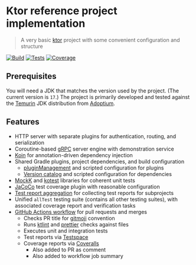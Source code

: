 # Ktor reference project implementation

> A very basic [ktor][] project with some convenient configuration and structure

[![Build](https://img.shields.io/github/actions/workflow/status/haliphax/ktor-starter-project/build.yml?branch=main)](https://github.com/haliphax/ktor-starter-project/actions/workflows/build.yml)
[![Tests](https://haliphax.testspace.com/spaces/235991/badge?token=db4bdbe227a3e64b46470133161f59e543adbfaf)](https://haliphax.testspace.com/spaces/235991)
[![Coverage](https://img.shields.io/coverallsCoverage/github/haliphax/ktor-starter-project)](https://coveralls.io/github/haliphax/ktor-starter-project)

## Prerequisites

You will need a JDK that matches the version used by the project. (The current
version is `17`.) The project is primarily developed and tested against the
[Temurin][] JDK distribution from [Adoptium][].

## Features

- HTTP server with separate plugins for authentication, routing, and
  serialization
- Coroutine-based [gRPC][] server engine with demonstration service
- [Koin][] for annotation-driven dependency injection
- Shared Gradle plugins, project dependencies, and build configuration
  - [pluginManagement][] and scripted configuration for plugins
  - [Version catalog][] and scripted configuration for dependencies
- [MockK][] and [kotest][] libraries for coherent unit tests
- [JaCoCo][] test coverage plugin with reasonable configuration
- [Test report aggregation][] for collecting test reports for subprojects
- Unified `allTest` testing suite (contains all other testing suites), with
  associated coverage report and verification tasks
- [GitHub Actions workflow][] for pull requests and merges
  - Checks PR title for [gitmoji][] convention
  - Runs [ktlint][] and [prettier][] checks against files
  - Executes unit and integration tests
  - Test reports via [Testspace][]
  - Coverage reports via [Coveralls][]
    - Also added to PR as comment
    - Also added to workflow job summary

[adoptium]: https://adoptium.net
[coveralls]: https://coveralls.io
[github actions workflow]: https://docs.github.com/en/actions/using-workflows/about-workflows
[gitmoji]: https://gitmoji.dev
[grpc]: https://grpc.io
[jacoco]: https://www.jacoco.org/jacoco
[koin]: https://insert-koin.io
[kotest]: https://kotest.io
[ktlint]: https://ktlint.github.io
[ktor]: https://ktor.io
[mockk]: https://mock.io
[pluginmanagement]: https://docs.gradle.org/8.3/userguide/plugins.html#sec:plugin_management
[prettier]: https://prettier.io
[temurin]: https://adoptium.net/temurin/releases/?version=17
[test report aggregation]: https://docs.gradle.org/8.3/userguide/test_report_aggregation_plugin.html
[testspace]: https://testspace.com
[version catalog]: https://docs.gradle.org/8.3/userguide/platforms.html#sub:version-catalog
